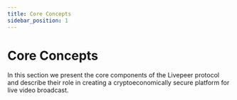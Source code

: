 ```yaml
---
title: Core Concepts
sidebar_position: 1
---
```



# Core Concepts

In this section we present the
core components of the Livepeer protocol and describe their role in creating a
cryptoeconomically secure platform for live video broadcast.

